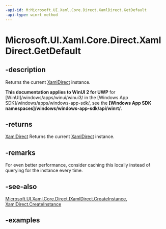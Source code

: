 ```yaml
---
-api-id: M:Microsoft.UI.Xaml.Core.Direct.XamlDirect.GetDefault
-api-type: winrt method
---
```

<!-- Method syntax.
public IXamlDirect XamlDirect.GetDefault()
-->

# Microsoft.UI.Xaml.Core.Direct.XamlDirect.GetDefault

## -description

Returns the current [XamlDirect](xamldirect.md) instance.

**This documentation applies to WinUI 2 for UWP** for [WinUI]/windows/apps/winui/winui3/ in the [Windows App SDK]/windows/apps/windows-app-sdk/, see the **[Windows App SDK namespaces]/windows/windows-app-sdk/api/winrt/**.

## -returns

[XamlDirect](xamldirect.md)
Returns the current [XamlDirect](xamldirect.md) instance.

## -remarks

For even better performance, consider caching this locally instead of querying for the instance every time.

## -see-also

[Microsoft.UI.Xaml.Core.Direct.IXamlDirect.CreateInstance](ixamldirect_createinstance_1778638798.md), [XamlDirect.CreateInstance](/uwp/api/windows.ui.xaml.core.direct.xamldirect.createinstance)

## -examples
